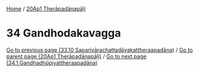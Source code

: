 
[Home](/) / [20Ap1 Therāpadānapāḷi](../20Ap1.md)

# 34 Gandhodakavagga


[Go to previous page (33.10 Saparivārachattadāyakattheraapadāna)](33/33.10.md) / [Go to parent page (20Ap1 Therāpadānapāḷi)](0.md) / [Go to next page (34.1 Gandhadhūpiyattheraapadāna)](34/34.1.md)


